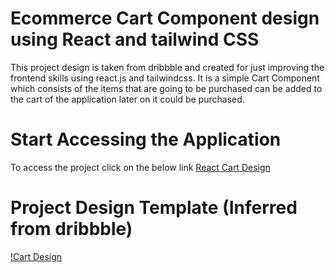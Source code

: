 # Ecommerce Cart Component design using React and tailwind CSS

This project design is taken from dribbble and created for just improving the frontend skills using react.js and tailwindcss. It is a simple Cart Component which consists of the items that are going to be purchased can be added to the cart of the application later on it could be purchased.

# Start Accessing the Application
To access the project click on the below link
[React Cart Design](https://cart-design.web.app/)

# Project Design Template (Inferred from dribbble)
[!Cart Design](https://github.com/abuthahir-19/React-Cart-Design/blob/master/src/design/cart-design.jpg?raw=true)